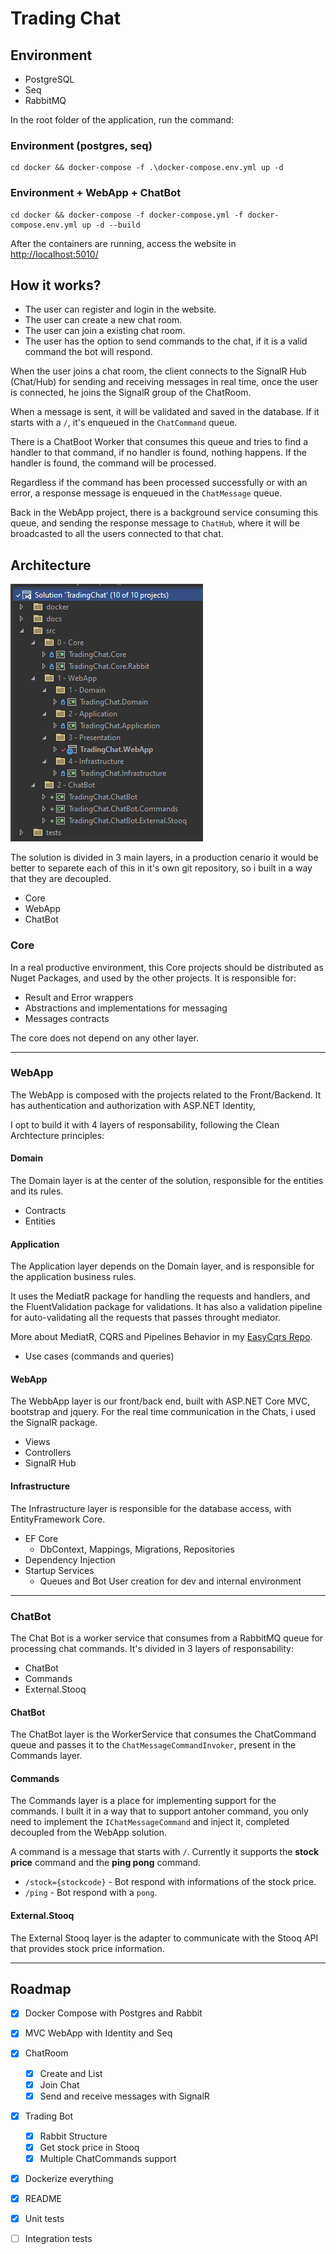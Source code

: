 # Trading Chat

## Environment

- PostgreSQL
- Seq
- RabbitMQ

In the root folder of the application, run the command:

### Environment (postgres, seq)
```
cd docker && docker-compose -f .\docker-compose.env.yml up -d
```

### Environment + WebApp + ChatBot

```
cd docker && docker-compose -f docker-compose.yml -f docker-compose.env.yml up -d --build
```

After the containers are running, access the website in [http://localhost:5010/](http://localhost:5010/)

## How it works?

- The user can register and login in the website.
- The user can create a new chat room.
- The user can join a existing chat room.
- The user has the option to send commands to the chat, if it is a valid command
the bot will respond.

When the user joins a chat room, the client connects to the SignalR Hub (Chat/Hub) for 
sending and receiving messages in real time, once the user is connected, he joins the SignalR group
of the ChatRoom.

When a message is sent, it will be validated and saved in the database. If it starts with a `/`,
it's enqueued in the `ChatCommand` queue.  

There is a ChatBoot Worker that consumes this queue and tries to find a handler to that command,
if no handler is found, nothing happens. If the handler is found, the command will be processed.

Regardless if the command has been processed successfully or with an error, a response message is 
enqueued in the `ChatMessage` queue.

Back in the WebApp project, there is a background service consuming this queue, and sending 
the response message to `ChatHub`, where it will be broadcasted to all the users connected to
that chat.

## Architecture

![Solution](./docs/solution.png)

The solution is divided in 3 main layers, in a production cenario it would be better 
to separete each of this in it's own git repository, so i built in a way that they are decoupled. 

- Core
- WebApp
- ChatBot

### Core

In a real productive environment, this Core projects should be distributed as Nuget Packages,
and used by the other projects. It is responsible for:

- Result and Error wrappers
- Abstractions and implementations for messaging
- Messages contracts

The core does not depend on any other layer.
___

### WebApp

The WebApp is composed with the projects related to the Front/Backend.
It has authentication and authorization with ASP.NET Identity,

I opt to build it with 4 layers of responsability, following the Clean Archtecture principles:

#### Domain

The Domain layer is at the center of the solution, responsible for the entities and its rules.

- Contracts
- Entities

#### Application

The Application layer depends on the Domain layer, and is responsible for the application
business rules.

It uses the MediatR package for handling the requests and handlers, and the FluentValidation package
for validations. It has also a validation pipeline for auto-validating all the requests that passes
throught mediator.

More about MediatR, CQRS and Pipelines Behavior in my [EasyCqrs Repo](https://github.com/tuliopaim/EasyCqrs).

- Use cases (commands and queries)

#### WebApp

The WebbApp layer is our front/back end, built with ASP.NET Core MVC, bootstrap and jquery.
For the real time communication in the Chats, i used the SignalR package.

- Views
- Controllers
- SignalR Hub

#### Infrastructure

The Infrastructure layer is responsible for the database access, with EntityFramework Core. 

- EF Core 
	- DbContext, Mappings, Migrations, Repositories
- Dependency Injection
- Startup Services 
	- Queues and Bot User creation for dev and internal environment

___

### ChatBot

The Chat Bot is a worker service that consumes from a RabbitMQ queue for processing chat commands.
It's divided in 3 layers of responsability:

- ChatBot
- Commands
- External.Stooq

#### ChatBot

The ChatBot layer is the WorkerService that consumes the ChatCommand queue and passes it to the 
`ChatMessageCommandInvoker`, present in the Commands layer.

#### Commands

The Commands layer is a place for implementing support for the commands. I built it in a way that
to support antoher command, you only need to implement the `IChatMessageCommand` and inject it, 
completed decoupled from the WebApp solution.

A command is a message that starts with `/`.
Currently it supports the **stock price** command and the **ping pong** command.

- `/stock={stockcode}` - Bot respond with informations of the stock price.
- `/ping` - Bot respond with a `pong`.

#### External.Stooq

The External Stooq layer is the adapter to communicate with the Stooq API that provides stock
price information.

___

## Roadmap

- [x] Docker Compose with Postgres and Rabbit
- [x] MVC WebApp with Identity and Seq
- [x] ChatRoom
	- [x] Create and List
	- [x] Join Chat
	- [x] Send and receive messages with SignalR
- [x] Trading Bot
	- [x] Rabbit Structure
	- [x] Get stock price in Stooq 
	- [x] Multiple ChatCommands support
- [x] Dockerize everything
- [x] README
- [x] Unit tests
- [ ] Integration tests

